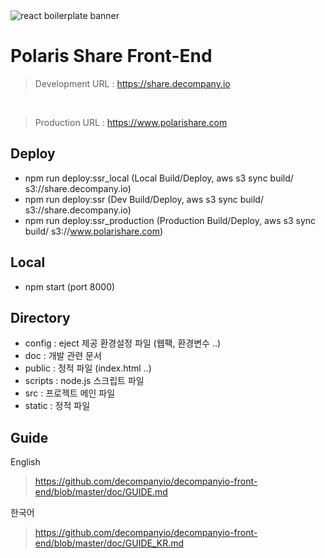 <img src="https://www.polarishare.com/logo.png" alt="react boilerplate banner" align="center" />


# Polaris Share Front-End
> Development URL : https://share.decompany.io

<br>

> Production URL : https://www.polarishare.com

## Deploy
- npm run deploy:ssr_local (Local Build/Deploy, aws s3 sync build/ s3://share.decompany.io)
- npm run deploy:ssr (Dev Build/Deploy, aws s3 sync build/ s3://share.decompany.io)
- npm run deploy:ssr_production (Production Build/Deploy, aws s3 sync build/ s3://www.polarishare.com)

## Local
- npm start (port 8000)

## Directory
- config : eject 제공 환경설정 파일 (웹팩, 환경변수 ..)
- doc : 개발 관련 문서
- public : 정적 파일 (index.html ..)
- scripts :  node.js 스크립트 파일
- src : 프로젝트 메인 파일
- static : 정적 파일

## Guide
English
> https://github.com/decompanyio/decompanyio-front-end/blob/master/doc/GUIDE.md

한국어
> https://github.com/decompanyio/decompanyio-front-end/blob/master/doc/GUIDE_KR.md


